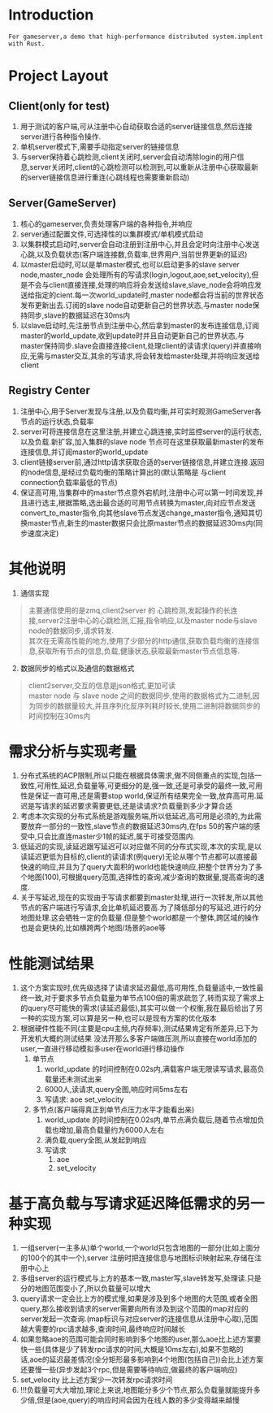 # Introduction
`For gameserver,a demo that high-performance distributed system.implent with Rust.`
# Project Layout
## Client(only for test)  
1. 用于测试的客户端,可从注册中心自动获取合适的server链接信息,然后连接server进行各种指令操作.  
2. 单机server模式下,需要手动指定server的链接信息  
3. 与server保持着心跳检测,client关闭时,server会自动清除login的用户信息,server关闭时,client的心跳检测可以检测到,可以重新从注册中心获取最新的server链接信息进行重连(心跳线程也需要重新启动)    
## Server(GameServer)
1. 核心的gameserver,负责处理客户端的各种指令,并响应  
2. server通过配置文件,可选择性的以集群模式/单机模式启动  
3. 以集群模式启动时,server会自动注册到注册中心,并且会定时向注册中心发送心跳,以及负载状态(客户端连接数,负载率,世界用户,当前世界更新的延迟)  
4. 以master启动时,可以是单master模式,也可以启动更多的slave server node,master_node 会处理所有的写请求(login,logout,aoe,set_velocity),但是不会与client直接连接,处理的响应将会发送给slave,slave_node会将响应发送给指定的cient.每一次world_update时,master node都会将当前的世界状态发布更新出去.订阅的slave node自动更新自己的世界状态,与master node保持同步,slave的数据延迟在30ms内  
5. 以slave启动时,先注册节点到注册中心,然后拿到master的发布连接信息,订阅master的world_update,收到update时并且自动更新自己的世界状态,与master保持同步.slave会直接连接client,处理client的读请求(query)并直接响应,无需与master交互,其余的写请求,将会转发给master处理,并将响应发送给client     
## Registry Center
1. 注册中心,用于Server发现与注册,以及负载均衡,并可实时观测GameServer各节点的运行状态,负载率  
2. server可将连接信息在这里注册,并建立心跳连接,实时监控server的运行状态,以及负载.新扩容,加入集群的slave node 节点可在这里获取最新master的发布连接信息,并订阅master的world_update  
3. client链接server前,通过http请求获取合适的server链接信息,并建立连接.返回的node信息,是经过负载均衡的策略计算出的(默认策略是 与client connection负载率最低的节点)  
4. 保证高可用,当集群中的master节点意外宕机时,注册中心可以第一时间发现,并且进行选主,根据策略,选出最合适的可用节点转换为master,向对应节点发送convert_to_master指令,向其他slave节点发送change_master指令,通知其切换master节点,新生的master数据只会比原master节点的数据延迟30ms内(同步速度决定)  

# 其他说明
1. 通信实现
> 主要通信使用的是zmq,client2server 的 心跳检测,发起操作的长连接,server2注册中心的心跳检测,汇报,指令响应,以及master node与slave node的数据同步,请求转发.    
> 其次在无需高性能的地方,使用了少部分的http通信,获取负载均衡的连接信息,获取所有节点的信息,负载,健康状态,获取最新master节点信息等.    
2. 数据同步的格式以及通信的数据格式
> client2server,交互的信息是json格式,更加可读  
> master node 与 slave node 之间的数据同步,使用的数据格式为二进制,因为同步的数据量较大,并且序列化反序列耗时较长,使用二进制将数据同步的时间控制在30ms内  
# 需求分析与实现考量
1. 分布式系统的ACP限制,所以只能在根据具体需求,做不同侧重点的实现,包括一致性,可用性,延迟,负载量等,可更细分的是,强一致,还是可承受的最终一致,可用性是保证一直可用,还是需要stop world,保证所有结果完全一致,放弃高可用.延迟是写请求的延迟要求需要更低,还是读请求?负载量到多少才算合适  
2. 考虑本次实现的分布式系统是游戏服务端,所以低延迟,高可用是必须的,为此需要放弃一部分的一致性,slave节点的数据延迟30ms内,在fps 50的客户端的感受中,只会比直连master少1帧的延迟,属于可接受范围内.  
3. 低延迟的实现,读延迟跟写延迟可以对应做不同的分布式实现,本次的实现,是以读延迟更低为目标的,client的读请求(例query)无论从哪个节点都可以直接最快速的响应,并且为了query大面积的world也能快速响应,把整个世界分为了多个地图(100),可根据query范围,选择性的查询,减少查询的数据量,提高查询的速度.  
4. 关于写延迟,现在的实现由于写请求都要到master处理,进行一次转发,所以其他节点的客户端进行写请求,会比单机延迟要高.为了降低部分的写延迟,进行的分地图处理.这会牺牲一定的负载量.但是整个world都是一个整体,跨区域的操作也是会更快的,比如横跨两个地图/场景的aoe等  
# 性能测试结果
1. 这个方案实现时,优先级选择了读请求延迟最低,高可用性,负载量适中,一致性最终一致,对于要求多节点负载量为单节点100倍的需求疏忽了,转而实现了需求上的query尽可能快的需求(读延迟最低),其实可以做一个权衡,我在最后给出了另一种的实现方案,可以算是另一种,也可以是现有方案的优化版本  
2. 根据硬件性能不同(主要是cpu主频,内存频率),测试结果肯定有所差异,已下为开发机大概的测试结果 没法开那么多客户端做压测,所以直接在world添加的user,一直进行移动模拟多user在world进行移动操作
   1. 单节点
      1. world_update 的时间控制在0.02s内,满载客户端无限读写请求,最高负载量还未测试出来
      2. 6000人,读请求,query全图,响应时间5ms左右
      3. 写请求: aoe set_velocity
   2. 多节点(客户端得真正到单节点压力水平才能看出来)
      1. world_update 的时间控制在0.02s内,单节点满负载后,随着节点增加负载也增加,最高负载量约为6000人左右
      2. 满负载,query全图,从发起到响应
      3. 写请求
         1. aoe
         2. set_velocity
# 基于高负载与写请求延迟降低需求的另一种实现
1. 一组server(一主多从)单个world,一个world只包含地图的一部分(比如上面分的100个的其中一个),server 注册时把连接信息与地图标识映射起来,存储在注册中心上
2. 多组server的运行模式与上方的基本一致,master写,slave转发写,处理读.只是分的地图范围变小了,所以负载量可以增大
3. query请求一定会比上方的模式慢,如果是涉及到多个地图的大范围,或者全图query,那么接收到请求的server需要向所有涉及到这个范围的map对应的server发起一次查询.(map标识与对应server的连接信息从注册中心取),范围越大需要的rpc请求越多,查询时间,最终响应时间越长
4. 如果忽略aoe的范围可能会同时影响到多个地图的user,那么aoe比上述方案要快一些(具体是少了转发rpc请求的时间,大概是10ms左右),如果不忽略的话,aoe的延迟最差情况(全分矩形最多影响到4个地图(包括自己))会比上述方案还要慢一些(异步发起3个rpc,但是需要等待响应,做最终的客户端响应)
5. set_velocity 比上述方案少一次转发rpc请求时间
6. !!!负载量可大大增加,理论上来说,地图能分多少个节点,那么负载量就能提升多少倍,但是(aoe,query)的响应时间会因为在线人数的多少变得越来越慢
